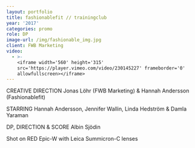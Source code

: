 ```yaml
---
layout: portfolio
title: fashionablefit // trainingclub
year: '2017'
categories: promo
role: DP
image-url: /img/fashionable_img.jpg
client: FWB Marketing
video:
  - >-
    <iframe width='560' height='315'
    src='https://player.vimeo.com/video/230145227' frameborder='0'
    allowfullscreen></iframe>
---
```

CREATIVE DIRECTION Jonas Löhr (FWB Marketing) & Hannah Andersson (Fashionablefit)

STARRING Hannah Andersson, Jennifer Wallin, Linda Hedström & Damla Yaraman

DP, DIRECTION & SCORE Albin Sjödin

Shot on RED Epic-W with Leica Summicron-C lenses

